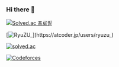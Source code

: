 ### Hi there 👋

[![Solved.ac
프로필](http://mazassumnida.wtf/api/v2/generate_badge?boj=dbrua1222)](https://solved.ac/dbrua1222)

[![RyuZU_](https://atcoder.junah.dev/v1/generate_badge?name=RyuZU_)](https://atcoder.jp/users/ryuzu_)

[![solved.ac](https://solvedac.junah.dev/v1/generate_badge?handle=dbrua1222)](https://solved.ac/profile/dbrua1222/arena)

[![Codeforces](https://badges.joonhyung.xyz/codeforces/RyuZU.svg)](https://codeforces.com/profile/RyuZU)
